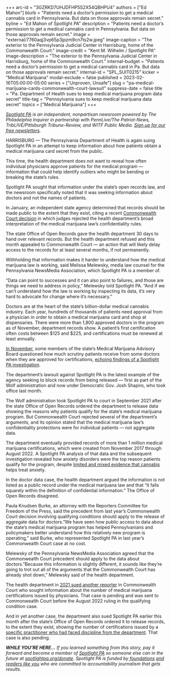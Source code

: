 +++
arc-id = "3GZRKD7UHJDFHP5S2X54QBHPU4"
authors = ["Ed Mahon"]
blurb = "Patients need a doctor’s permission to get a medical cannabis card in Pennsylvania. But data on those approvals remain secret."
byline = "Ed Mahon of Spotlight PA"
description = "Patients need a doctor’s permission to get a medical cannabis card in Pennsylvania. But data on those approvals remain secret."
image = "external/7760aqj3vp65p3jpzm9cn7ts2w.jpeg"
image-caption = "The exterior to the Pennsylvania Judicial Center in Harrisburg, home of the Commonwealth Court."
image-credit = "Kent M. Wilhelm / Spotlight PA"
image-description = "The exterior to the Pennsylvania Judicial Center in Harrisburg, home of the Commonwealth Court."
internal-budget = "Patients need a doctor’s permission to get a medical cannabis card in Pa. But data on those approvals remain secret."
internal-id = "SPL_SUIT0215"
kicker = "Medical Marijuana"
modal-exclude = false
published = 2023-02-16T05:00:00-05:00
series = ["Unproven, Unsafe"]
slug = "pa-medical-marijuana-cards-commonwealth-court-lawsuit"
suppress-date = false
title = "Pa. Department of Health sues to keep medical marijuana program data secret"
title-tag = "Pennsylvania sues to keep medical marijuana data secret"
topics = ["Medical Marijuana"]
+++

<a href="https://www.spotlightpa.org/"><i>Spotlight PA</i></a><i> is an independent, nonpartisan newsroom powered by The Philadelphia Inquirer in partnership with PennLive/The Patriot-News, TribLIVE/Pittsburgh Tribune-Review, and WITF Public Media. </i><a href="https://www.spotlightpa.org/newsletters"><i>Sign up for our free newsletters</i></a><i>.</i>

HARRISBURG — The Pennsylvania Department of Health is again suing Spotlight PA in an attempt to keep information about how patients obtain a medical marijuana card secret from the public.

This time, the health department does not want to reveal how often individual physicians approve patients for the medical program — information that could help identify outliers who might be bending or breaking the state’s rules.

Spotlight PA sought that information under the state’s open records law, and the newsroom specifically noted that it was seeking information about doctors and not the names of patients.

<script src="https://www.spotlightpa.org/embed.js" async></script><div data-spl-embed-version="1" data-spl-src="https://www.spotlightpa.org/embeds/newsletter/"></div>

In January, an independent state agency determined that records should be made public to the extent that they exist, citing a recent <a href="https://www.spotlightpa.org/news/2022/08/pa-medical-marijuana-program-addiction-treatment-court-order/">Commonwealth Court decision</a> in which judges rejected the health department’s broad interpretation of the medical marijuana law’s confidentiality rules.

The state Office of Open Records gave the health department 30 days to hand over relevant records. But the health department refused and this month appealed to Commonwealth Court — an action that will likely delay access to the records for at least several months, if not permanently.

Withholding that information makes it harder to understand how the medical marijuana law is working, said Melissa Melewsky, media law counsel for the Pennsylvania NewsMedia Association, which Spotlight PA is a member of.

“Data can point to successes and it can also point to failures, and those are things we need to address in policy,” Melewsky told Spotlight PA. “And if we can’t understand how the law is working by inspecting its data, it’s very hard to advocate for change where it’s necessary.”

Doctors are at the heart of the state’s billion-dollar medical cannabis industry. Each year, hundreds of thousands of patients need approval from a physician in order to obtain a medical marijuana card and shop at dispensaries. There were more than 1,800 approved doctors in the program as of November, department records show. A patient’s first certification often costs between $125 and $225, and certifications must be renewed at least annually.

<a href="https://www.spotlightpa.org/news/2022/12/pa-medical-marijuana-cards-telemedicine-doctor-oversight/">In November</a>, some members of the state’s Medical Marijuana Advisory Board questioned how much scrutiny patients receive from some doctors when they are approved for certifications, <a href="https://www.spotlightpa.org/series/unproven-unsafe/">echoing findings of a Spotlight PA investigation</a>.

The department’s lawsuit against Spotlight PA is the latest example of the agency seeking to block records from being released — first as part of the Wolf administration and now under Democratic Gov. Josh Shapiro, who took office last month.

The Wolf administration took Spotlight PA to court in September 2021 after the state Office of Open Records ordered the department to release data showing the reasons why patients qualify for the state’s medical marijuana program. But Commonwealth Court rejected several of the department’s arguments, and its opinion stated that the medical marijuana law’s confidentiality protections were for individual patients — not aggregate data.

The department eventually provided records of more than 1 million medical marijuana certifications, which were created from November 2017 through August 2022. A Spotlight PA analysis of that data and the subsequent investigation revealed how anxiety disorders were the top reason patients qualify for the program, despite <a href="https://www.spotlightpa.org/news/2023/01/pa-medical-marijuana-certification-card-anxiety/">limited and mixed evidence that cannabis</a> helps treat anxiety.

<script src="https://www.spotlightpa.org/embed.js" async></script><div data-spl-embed-version="1" data-spl-src="https://www.spotlightpa.org/embeds/donate/"></div>

In the doctor data case, the health department argued the information is not listed as a public record under the medical marijuana law and that “it falls squarely within the definition of confidential information.” The Office of Open Records disagreed.

Paula Knudsen Burke, an attorney with the Reporters Committee for Freedom of the Press, said the precedent from last year’s Commonwealth Court decision involving qualifying conditions should apply to the release of aggregate data for doctors.”We have seen how public access to data about the state’s medical marijuana program has helped Pennsylvanians and policymakers better understand how this relatively new program is operating,” said Burke, who represented Spotlight PA in last year’s Commonwealth Court case at no cost.

Melewsky of the Pennsylvania NewsMedia Association agreed that the Commonwealth Court precedent should apply to the data about doctors.”Because this information is slightly different, it sounds like they’re going to trot out all of the arguments that the Commonwealth Court has already shot down,” Melewsky said of the health department.

The health department in <a href="https://www.openrecords.pa.gov/Appeals/DocketGetFile.cfm?id=83267">2021 sued another reporter</a> in Commonwealth Court who sought information about the number of medical marijuana certifications issued by physicians. That case is pending and was sent to Commonwealth Court before the August 2022 ruling in the qualifying condition case.

And in yet another case, the department also sued Spotlight PA earlier this month after the state’s Office of Open Records ordered it to release records, to the extent they exist, showing the number of certifications issued by a <a href="https://www.spotlightpa.org/news/2022/11/pa-medical-marijuana-card-veriheal-doctor-disciplined/">specific practitioner who had faced discipline from the department</a>. That case is also pending.

<i><b>WHILE YOU’RE HERE...</b></i><i> If you learned something from this story, pay it forward and become a member of </i><a href="https://www.spotlightpa.org/"><i>Spotlight PA</i></a><i> so someone else can in the future at </i><a href="http://spotlightpa.org/donate"><i>spotlightpa.org/donate</i></a><i>. Spotlight PA is funded by</i><a href="https://www.spotlightpa.org/support"><i> foundations</i></a><i> </i><a href="https://www.spotlightpa.org/support"><i>and readers like you</i></a><i> who are committed to accountability journalism that gets results.</i>

